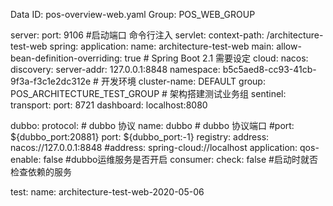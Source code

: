 Data ID: pos-overview-web.yaml
Group: POS_WEB_GROUP

server:
  port: 9106 #启动端口 命令行注入 
  servlet:
    context-path: /architecture-test-web
spring:
  application:
    name: architecture-test-web
  main:
    allow-bean-definition-overriding: true # Spring Boot 2.1 需要设定
  cloud:
    nacos:
      discovery:
        server-addr: 127.0.0.1:8848
        namespace: b5c5aed8-cc93-41cb-9f3a-f3c1e2dc312e # 开发环境
        cluster-name: DEFAULT
        group: POS_ARCHITECTURE_TEST_GROUP # 架构搭建测试业务组
    sentinel:
      transport:
        port: 8721
        dashboard: localhost:8080
        
dubbo:
  protocol:
    # dubbo 协议
    name: dubbo
    # dubbo 协议端口
    #port: ${dubbo_port:20881}
    port: ${dubbo_port:-1}
  registry:
    address: nacos://127.0.0.1:8848
    #address: spring-cloud://localhost
  application:
    qos-enable: false #dubbo运维服务是否开启
  consumer:
    check: false  #启动时就否检查依赖的服务

test: 
  name: architecture-test-web-2020-05-06